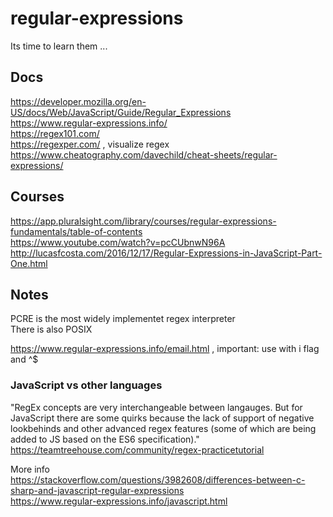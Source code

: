 # regular-expressions
Its time to learn them ...

## Docs

https://developer.mozilla.org/en-US/docs/Web/JavaScript/Guide/Regular_Expressions  
https://www.regular-expressions.info/  
https://regex101.com/  
https://regexper.com/ , visualize regex  
https://www.cheatography.com/davechild/cheat-sheets/regular-expressions/

## Courses

https://app.pluralsight.com/library/courses/regular-expressions-fundamentals/table-of-contents  
https://www.youtube.com/watch?v=pcCUbnwN96A  
http://lucasfcosta.com/2016/12/17/Regular-Expressions-in-JavaScript-Part-One.html  

## Notes

PCRE is the most widely implementet regex interpreter  
There is also POSIX

https://www.regular-expressions.info/email.html , important: use with i flag and ^$

### JavaScript vs other languages

"RegEx concepts are very interchangeable between langauges. But for JavaScript there are some quirks because the lack of support of negative lookbehinds and other advanced regex features (some of which are being added to JS based on the ES6 specification)."  
https://teamtreehouse.com/community/regex-practicetutorial

More info  
https://stackoverflow.com/questions/3982608/differences-between-c-sharp-and-javascript-regular-expressions  
https://www.regular-expressions.info/javascript.html

